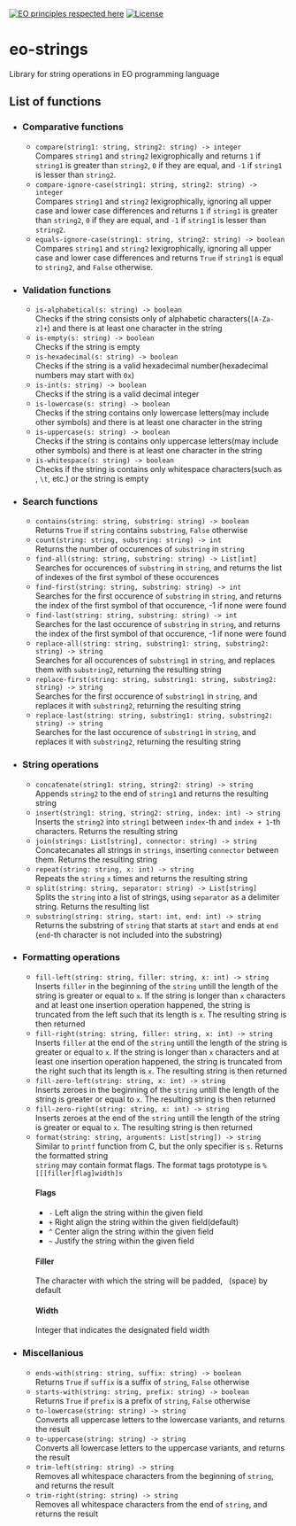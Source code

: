 [![EO principles respected here](https://www.elegantobjects.org/badge.svg)](https://www.elegantobjects.org)
[![License](https://img.shields.io/badge/license-MIT-green.svg)](https://github.com/timolai-andrievich/eo-strings/blob/main/LICENSE)
# eo-strings
Library for string operations in EO programming language
## List of functions
- ### Comparative functions
  - `compare(string1: string, string2: string) -> integer`  
    Compares `string1` and `string2` lexigrophically and returns `1` if `string1` is greater than `string2`, `0` if they are equal, and `-1` if `string1` is lesser than `string2`.
  - `compare-ignore-case(string1: string, string2: string) -> integer`  
    Compares `string1` and `string2` lexigrophically, ignoring all upper case and lower case differences and returns `1` if `string1` is greater than `string2`, `0` if they are equal, and `-1` if `string1` is lesser than `string2`.
  - `equals-ignore-case(string1: string, string2: string) -> boolean`  
    Compares `string1` and `string2` lexigrophically, ignoring all upper case and lower case differences and returns `True` if `string1` is equal to `string2`, and `False` otherwise.
- ### Validation functions
  - `is-alphabetical(s: string) -> boolean`  
    Checks if the string consists only of alphabetic characters(`[A-Za-z]+`) and there is at least one character in the string
  - `is-empty(s: string) -> boolean`  
    Checks if the string is empty
  - `is-hexadecimal(s: string) -> boolean`  
    Checks if the string is a valid hexadecimal number(hexadecimal numbers may start with `0x`)
  - `is-int(s: string) -> boolean`  
    Checks if the string is a valid decimal integer
  - `is-lowercase(s: string) -> boolean`  
    Checks if the string contains only lowercase letters(may include other symbols) and there is at least one character in the string
  - `is-uppercase(s: string) -> boolean`  
    Checks if the string is contains only uppercase letters(may include other symbols) and there is at least one character in the string
  - `is-whitespace(s: string) -> boolean`  
    Checks if the string is contains only whitespace characters(such as ` `, `\t`, etc.) or the string is empty
- ### Search functions
  - `contains(string: string, substring: string) -> boolean`  
    Returns `True` if `string` contains `substring`, `False` otherwise
  - `count(string: string, substring: string) -> int`  
    Returns the number of occurences of `substring` in `string`
  - `find-all(string: string, substring: string) -> List[int]`  
    Searches for occurences of `substring` in `string`, and returns the list of indexes of the first symbol of these occurences
  - `find-first(string: string, substring: string) -> int`  
    Searches for the first occurence of `substring` in `string`, and returns the index of the first symbol of that occurence, -1 if none were found
  - `find-last(string: string, substring: string) -> int`  
    Searches for the last occurence of `substring` in `string`, and returns the index of the first symbol of that occurence, -1 if none were found
  - `replace-all(string: string, substring1: string, substring2: string) -> string`  
    Searches for all occurences of `substring1` in `string`, and replaces them with `substring2`, returning the resulting string
  - `replace-first(string: string, substring1: string, substring2: string) -> string`  
    Searches for the first occurence of `substring1` in `string`, and replaces it with `substring2`, returning the resulting string
  - `replace-last(string: string, substring1: string, substring2: string) -> string`  
    Searches for the last occurence of `substring1` in `string`, and replaces it with `substring2`, returning the resulting string
- ### String operations
  - `concatenate(string1: string, string2: string) -> string`  
    Appends `string2` to the end of `string1` and returns the resulting string
  - `insert(string1: string, string2: string, index: int) -> string`  
    Inserts the `string2` into `string1` between `index`-th and `index + 1`-th characters. Returns the resulting string
  - `join(strings: List[string], connector: string) -> string`  
    Concatecanates all strings in `strings`, inserting `connector` between them. Returns the resulting string
  - `repeat(string: string, x: int) -> string`  
    Repeats the `string` `x` times and returns the resulting string
  - `split(string: string, separator: string) -> List[string]`  
    Splits the `string` into a list of strings, using `separator` as a delimiter string. Returns the resulting list
  - `substring(string: string, start: int, end: int) -> string`  
    Returns the substring of `string` that starts at `start` and ends at `end` (`end`-th character is not included into the substring)
- ### Formatting operations
  - `fill-left(string: string, filler: string, x: int) -> string`  
    Inserts `filler` in the beginning of the `string` untill the length of the string is greater or equal to `x`. If the string is longer than `x` characters and at least one insertion operation happened, the string is truncated from the left such that its length is `x`. The resulting string is then returned
  - `fill-right(string: string, filler: string, x: int) -> string`  
    Inserts `filler` at the end of the `string` untill the length of the string is greater or equal to `x`. If the string is longer than `x` characters and at least one insertion operation happened, the string is truncated from the right such that its length is `x`. The resulting string is then returned
  - `fill-zero-left(string: string, x: int) -> string`  
    Inserts zeroes in the beginning of the `string` untill the length of the string is greater or equal to `x`. The resulting string is then returned
  - `fill-zero-right(string: string, x: int) -> string`  
    Inserts zeroes at the end of the `string` untill the length of the string is greater or equal to `x`. The resulting string is then returned
  - `format(string: string, arguments: List[string]) -> string`  
    Similar to `printf` function from C, but the only specifier is `s`. Returns the formatted string  
    `string` may contain format flags. The format tags prototype is `%[[[filler]flag]width]s`
    #### Flags
    - `-` Left align the string within the given field
    - `+` Right align the string within the given field(default) 
    - `^` Center align the string within the given field
    - `~` Justify the string within the given field
    #### Filler
    The character with which the string will be padded, ` `(space) by default
    #### Width
    Integer that indicates the designated field width
- ### Miscellanious
  - `ends-with(string: string, suffix: string) -> boolean`  
    Returns `True` if `suffix` is a suffix of `string`, `False` otherwise
  - `starts-with(string: string, prefix: string) -> boolean`  
    Returns `True` if `prefix` is a prefix of `string`, `False` otherwise
  - `to-lowercase(string: string) -> string`  
    Converts all uppercase letters to the lowercase variants, and returns the result
  - `to-uppercase(string: string) -> string`  
    Converts all lowercase letters to the uppercase variants, and returns the result
  - `trim-left(string: string) -> string`  
    Removes all whitespace characters from the beginning of `string`, and returns the result
  - `trim-right(string: string) -> string`  
    Removes all whitespace characters from the end of `string`, and returns the result
